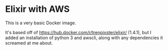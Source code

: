 # Elixir with AWS

This is a very basic Docker image.

It's based off of https://hub.docker.com/r/trenpixster/elixir/ (1.4.1), but I added an installation of python 3 and awscli, along with any dependencies it screamed at me about.
